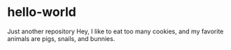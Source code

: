 # hello-world
Just another repository
Hey, I like to eat too many cookies, and my favorite animals are pigs, snails, and bunnies.
